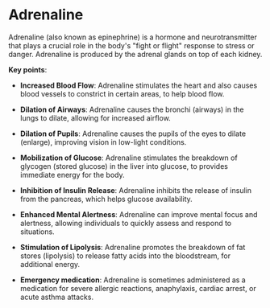 <!--
source: gpt-3 + jph editing
aka: epinephrine
tags: hormones neurotransmitters
-->

# Adrenaline

Adrenaline (also known as epinephrine) is a hormone and neurotransmitter that plays a crucial role in the body's "fight or flight" response to stress or danger. Adrenaline is produced by the adrenal glands on top of each kidney.

**Key points**:

* **Increased Blood Flow**: Adrenaline stimulates the heart and also causes blood vessels to constrict in certain areas, to help blood flow.

* **Dilation of Airways**: Adrenaline causes the bronchi (airways) in the lungs to dilate, allowing for increased airflow.

* **Dilation of Pupils**: Adrenaline causes the pupils of the eyes to dilate (enlarge), improving vision in low-light conditions.

* **Mobilization of Glucose**: Adrenaline stimulates the breakdown of glycogen (stored glucose) in the liver into glucose, to provides immediate energy for the body.

* **Inhibition of Insulin Release**: Adrenaline inhibits the release of insulin from the pancreas, which helps glucose availability.

* **Enhanced Mental Alertness**: Adrenaline can improve mental focus and alertness, allowing individuals to quickly assess and respond to situations.

* **Stimulation of Lipolysis**: Adrenaline promotes the breakdown of fat stores (lipolysis) to release fatty acids into the bloodstream, for additional energy.

* **Emergency medication**: Adrenaline is sometimes administered as a medication for severe allergic reactions, anaphylaxis, cardiac arrest, or acute asthma attacks.
